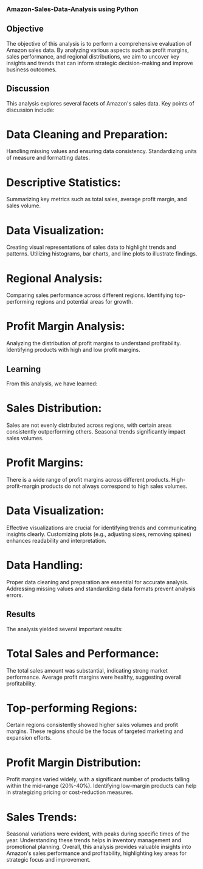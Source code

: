 ### Amazon-Sales-Data-Analysis using Python

## Objective
The objective of this analysis is to perform a comprehensive evaluation of Amazon sales data. By analyzing various aspects such as profit margins, sales performance, and regional distributions, we aim to uncover key insights and trends that can inform strategic decision-making and improve business outcomes.


## Discussion
This analysis explores several facets of Amazon's sales data. Key points of discussion include:

# Data Cleaning and Preparation:
Handling missing values and ensuring data consistency.
Standardizing units of measure and formatting dates.

# Descriptive Statistics:
Summarizing key metrics such as total sales, average profit margin, and sales volume.

# Data Visualization:
Creating visual representations of sales data to highlight trends and patterns.
Utilizing histograms, bar charts, and line plots to illustrate findings.

# Regional Analysis:
Comparing sales performance across different regions.
Identifying top-performing regions and potential areas for growth.

# Profit Margin Analysis:
Analyzing the distribution of profit margins to understand profitability.
Identifying products with high and low profit margins.


## Learning
From this analysis, we have learned:

# Sales Distribution:
Sales are not evenly distributed across regions, with certain areas consistently outperforming others.
Seasonal trends significantly impact sales volumes.

# Profit Margins:
There is a wide range of profit margins across different products.
High-profit-margin products do not always correspond to high sales volumes.

# Data Visualization:
Effective visualizations are crucial for identifying trends and communicating insights clearly.
Customizing plots (e.g., adjusting sizes, removing spines) enhances readability and interpretation.

# Data Handling:
Proper data cleaning and preparation are essential for accurate analysis.
Addressing missing values and standardizing data formats prevent analysis errors.


## Results
The analysis yielded several important results:

# Total Sales and Performance:
The total sales amount was substantial, indicating strong market performance.
Average profit margins were healthy, suggesting overall profitability.

# Top-performing Regions:
Certain regions consistently showed higher sales volumes and profit margins.
These regions should be the focus of targeted marketing and expansion efforts.

# Profit Margin Distribution:
Profit margins varied widely, with a significant number of products falling within the mid-range (20%-40%).
Identifying low-margin products can help in strategizing pricing or cost-reduction measures.

# Sales Trends:
Seasonal variations were evident, with peaks during specific times of the year.
Understanding these trends helps in inventory management and promotional planning.
Overall, this analysis provides valuable insights into Amazon's sales performance and profitability, highlighting key areas for strategic focus and improvement.
